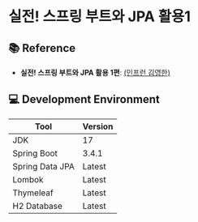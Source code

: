 # 실전! 스프링 부트와 JPA 활용1
## 📚 Reference
- **실전! 스프링 부트와 JPA 활용 1편**: [(인프런 김영한)](https://www.inflearn.com/course/%EC%8A%A4%ED%94%84%EB%A7%81%EB%B6%80%ED%8A%B8-JPA-%ED%99%9C%EC%9A%A9-1?srsltid=AfmBOoo-VmTNceRkHJTeBw5upKUtT93g9VsSrf2atmD4fSWA8UU65aNf)

## 💻 Development Environment

| **Tool**          | **Version**    |
|--------------------|----------------|
| JDK               | 17             |
| Spring Boot       | 3.4.1          |
| Spring Data JPA   | Latest         |
| Lombok            | Latest         |
| Thymeleaf         | Latest         |
| H2 Database       | Latest         |
